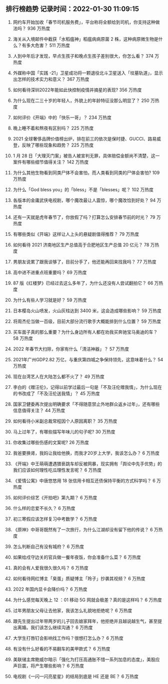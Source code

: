 
## 排行榜趋势 记录时间：2022-01-30 11:09:15
  
  1. 网约车开始加收「春节司机服务费」，平台称将全额给到司机，你支持这种做法吗？ 936 万热度
    
  2. 海关从入境邮件中截获「水稻瘟神」稻瘟病病原菌 2 株，这种病原微生物是什么？有多大危害？ 511 万热度
    
  3. 人到中年后才发现，早点生孩子和晚点生孩子差别很大，你怎么看？ 374 万热度
    
  4. 外媒称中国「实践 -21」卫星成功将一颗退役北斗卫星送入「坟墓轨道」，显示出怎样的技术实力和意义？ 367 万热度
    
  5. 如何看待深圳2022年能如此快控制疫情并摘星的表现? 356 万热度
    
  6. 为什么现在二三十岁的年轻人，外貌上的年龄特征没那么明显了？ 250 万热度
    
  7. 如何评价《开端》中的「快乐一哥」？ 234 万热度
    
  8. 晚上睡不着和熬夜有区别吗？ 225 万热度
    
  9. 2021 全球奢侈品牌价值榜出炉，排在前三的依次是保时捷、GUCCI、路易威登，反映了哪些现象和趋势？ 225 万热度
    
  10. 1 月 28 日「大理灭门案」被告人被宣判无罪，具体赔偿金额尚不清楚，这一案件有哪些细节值得关注？ 142 万热度
    
  11. 为什么其他生物看到同类尸体不会害怕，而人类看到同类的尸体会害怕? 109 万热度
    
  12. 为什么「God bless you」的「bless」不是「blesses」呢？ 102 万热度
    
  13. 各版本的金庸武侠电视剧，哪个魔改最让人震惊，哪个魔改恰到好处？ 94 万热度
    
  14. 还有一天就是虎年春节了，你放假了吗？打算怎么安排春节前的时光？ 79 万热度
    
  15. 有哪些类似《开端》这样让人上头的悬疑剧值得推荐？ 79 万热度
    
  16. 如何看待 2021 济南地区生产总值高于合肥地区生产总值 20 亿元？ 78 万热度
    
  17. 男朋友说累了跟我谈够了，目前分手了，他还能再回来找我吗？ 77 万热度
    
  18. 高中进不进重点班重要吗？ 69 万热度
    
  19. 87 版《红楼梦》已经过去这么多年了，为什么还没有人尝试翻拍它？ 66 万热度
    
  20. 为什么有些人学习就是好？ 59 万热度
    
  21. 日本樱岛火山喷发，火山灰柱达到 3400 米，这会造成哪些影响？ 59 万热度
    
  22. 将周杰伦当做一百级，目前大部分流行歌手大概能排到什么位置？ 59 万热度
    
  23. 买车面子真的那么重要？为什么身边所有人都在劝我买奔驰宝马奥迪的车？ 58 万热度
    
  24. 2022 年春节大扫除，你家有什么「清洁神器」？ 57 万热度
    
  25. 2021年广州GDP2.82 万亿，与重庆第四城之争保持领先，这意味着什么？ 54 万热度
    
  26. 现在台湾艺人在大陆怎么都不火了？ 49 万热度
    
  27. 李白的《赠汪伦》，记得以前学过最后一句是「不及汪伦赠我情」，为什么现在的书改成了「不及汪伦送我情」？ 45 万热度
    
  28. 国家卫健委再次提出明确要求「不得随意禁止外地群众返乡过年」，还有哪些信息值得关注？ 44 万热度
    
  29. 如何看待小米副总裁常程因个人原因离职？ 35 万热度
    
  30. 马上过年了，有哪些描写年味儿的句子呢? 30 万热度
    
  31. 你收集过哪些伤感的文案呢? 26 万热度
    
  32. 我爸要换肾，我妈让我给他换，而我才20岁上大学，我该怎么办？ 6 万热度
    
  33. 《开端》中王萌萌遭遇猥亵跳车却反被网暴，现实拥有「舆论中先手优势」的我们应该如何理性吃瓜理性发言呢？ 6 万热度
    
  34. 《爱情公寓》中唐悠悠用 18 张信用卡相互还债保持平衡的方式科学吗？ 6 万热度
    
  35. 如何评价综艺《开拍吧》第九期？ 6 万热度
    
  36. 什么样的恋爱不长久？ 6 万热度
    
  37. 初三寒假应该怎样复习中考数学？ 6 万热度
    
  38. 《原神》中哥哥既然有了一次旅行，为什么江湖却没有留下他的传说？ 6 万热度
    
  39. 怎么判断自己有没有城府？ 6 万热度
    
  40. 如果给戍守边关的官兵做一餐年夜饭，你会准备什么菜？ 6 万热度
    
  41. 真的会有人爱我很久很久吗？ 6 万热度
    
  42. 如何看待网红博主「臭蛋」质疑博主「玲子」抄袭其视频？ 6 万热度
    
  43. 2022 年国内显卡会降价吗？ 6 万热度
    
  44. 为什么感觉每天晚上 12 ：01 移动 5G 网就会极差？真的是这样吗？ 6 万热度
    
  45. 过年男朋友父母让去他家，我该怎么礼貌地拒绝呢？ 6 万热度
    
  46. 跟先生提出过年带两岁的儿子回去娘家拜年，他拒绝并且越说越生气，甚至提出离婚。我们该怎么继续沟通？ 6 万热度
    
  47. 大学生打唇钉会影响找工作吗？很想打怎么办？ 6 万热度
    
  48. 有没有什么好看的不易翻车的美甲款式？ 6 万热度
    
  49. 美联储主席鲍威尔暗示「强化为打压高通胀不惜一系列加息的态度」，美股应声巨震，将产生哪些影响？ 6 万热度
    
  50. 电视剧《一闪一闪亮星星》的结局到底是 HE 还是 BE？ 6 万热度
    
